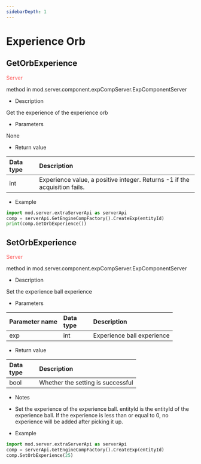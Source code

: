 ```yaml
--- 
sidebarDepth: 1 
--- 
```

# Experience Orb 

## GetOrbExperience 

<span style="display:inline;color:#ff5555">Server</span> 

method in mod.server.component.expCompServer.ExpComponentServer 

- Description 

Get the experience of the experience orb 

- Parameters 

None 

- Return value 

| <div style="width: 4em">Data type</div> | Description | 
| :--- | :--- | 
| int | Experience value, a positive integer. Returns -1 if the acquisition fails. | 

- Example 

```python 
import mod.server.extraServerApi as serverApi 
comp = serverApi.GetEngineCompFactory().CreateExp(entityId) 
print(comp.GetOrbExperience()) 
``` 

## SetOrbExperience 

<span style="display:inline;color:#ff5555">Server</span> 

method in mod.server.component.expCompServer.ExpComponentServer 

- Description 

Set the experience ball experience 

- Parameters 

| Parameter name | <div style="width: 4em">Data type</div> | Description | 
| :--- | :--- | :--- | 
| exp | int | Experience ball experience |


- Return value 

| <div style="width: 4em">Data type</div> | Description | 
| :--- | :--- | 
| bool | Whether the setting is successful | 

- Notes 
- Set the experience of the experience ball. entityId is the entityId of the experience ball. If the experience is less than or equal to 0, no experience will be added after picking it up. 

- Example 

```python 
import mod.server.extraServerApi as serverApi 
comp = serverApi.GetEngineCompFactory().CreateExp(entityId) 
comp.SetOrbExperience(25) 
``` 

